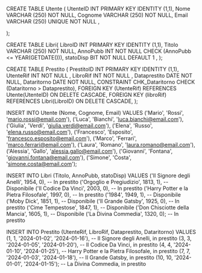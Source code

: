 CREATE TABLE Utente 
( UtenteID INT PRIMARY KEY IDENTITY (1,1),
 Nome VARCHAR (250) NOT NULL, 
 Cognome  VARCHAR (250) NOT NULL, 
 Email VARCHAR (250) UNIQUE NOT NULL , 

);


CREATE TABLE Libri(
LibroID INT PRIMARY KEY IDENTITY (1,1),
Titolo VARCHAR (250) NOT NULL,
AnnoPubb INT NOT NULL CHECK (AnnoPubb <= YEAR(GETDATE())),
statoDisp BIT  NOT NULL DEFAULT 1 ,
);

CREATE TABLE Prestito (
PrestitoID INT PRIMARY KEY IDENTITY (1,1),
UtenteRif INT NOT NULL ,
LibroRif INT NOT NULL ,
Dataprestito DATE NOT NULL,
Dataritorno DATE NOT NULL,
CONSTRAINT CHK_Dataritorno CHECK (Dataritorno > Dataprestito),
FOREIGN KEY  (UtenteRif) REFERENCES Utente(UtenteID) ON DELETE CASCADE,
FOREIGN KEY  (libroRif) REFERENCES Libri(LibroID) ON DELETE CASCADE,
);

INSERT INTO Utente (Nome, Cognome, Email)
VALUES 
('Mario', 'Rossi', 'mario.rossi@email.com'),
('Luca', 'Bianchi', 'luca.bianchi@email.com'),
('Giulia', 'Verdi', 'giulia.verdi@email.com'),
('Elena', 'Russo', 'elena.russo@email.com'),
('Francesco', 'Esposito', 'francesco.esposito@email.com'),
('Marco', 'Ferrari', 'marco.ferrari@email.com'),
('Laura', 'Romano', 'laura.romano@email.com'),
('Alessia', 'Gallo', 'alessia.gallo@email.com'),
('Giovanni', 'Fontana', 'giovanni.fontana@email.com'),
('Simone', 'Costa', 'simone.costa@email.com');


INSERT INTO Libri (Titolo, AnnoPubb, statoDisp)
VALUES 
('Il Signore degli Anelli', 1954, 0), -- In prestito
('Orgoglio e Pregiudizio', 1813, 1),  -- Disponibile
('Il Codice Da Vinci', 2003, 0),      -- In prestito
('Harry Potter e la Pietra Filosofale', 1997, 0), -- In prestito
('1984', 1949, 1),                    -- Disponibile
('Moby Dick', 1851, 1),               -- Disponibile
('Il Grande Gatsby', 1925, 0),        -- In prestito
('Cime Tempestose', 1847, 1),         -- Disponibile
('Don Chisciotte della Mancia', 1605, 1), -- Disponibile
('La Divina Commedia', 1320, 0);      -- In prestito

INSERT INTO Prestito (UtenteRif, LibroRif, Dataprestito, Dataritorno)
VALUES 
(1, 1, '2024-01-02', '2024-01-16'), -- Il Signore degli Anelli, in prestito
(3, 3, '2024-01-05', '2024-01-20'), -- Il Codice Da Vinci, in prestito
(4, 4, '2024-01-10', '2024-01-25'), -- Harry Potter e la Pietra Filosofale, in prestito
(7, 7, '2024-01-03', '2024-01-18'), -- Il Grande Gatsby, in prestito
(10, 10, '2024-01-01', '2024-01-15'); -- La Divina Commedia, in prestito